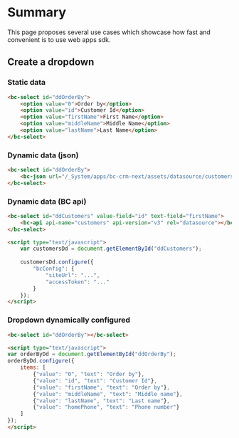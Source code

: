 # Summary

This page proposes several use cases which showcase how fast and convenient is to use web apps sdk.

## Create a dropdown

### Static data

```html
<bc-select id="ddOrderBy">
    <option value="0">Order by</option>
    <option value="id">Customer Id</option>
    <option value="firstName">First Name</option>
    <option value="middleName">Middle Name</option>
    <option value="lastName">Last Name</option>
</bc-select>
```

### Dynamic data (json)

```html
<bc-select id="ddOrderBy">
    <bc-json url="/_System/apps/bc-crm-next/assets/datasource/customers.json" rel="datasource"></bc-json>
</bc-select>
```

### Dynamic data (BC api)

```html
<bc-select id="ddCustomers" value-field="id" text-field="firstName">
    <bc-api api-name="customers" api-version="v3" rel="datasource"></bc-json>
</bc-select>

<script type="text/javascript">
    var customersDd = document.getElementById("ddCustomers");
    
    customersDd.configure({
        "bcConfig": {
            "siteUrl": "...",
            "accessToken": "..."
        }
    });
</script>
```

### Dropdown dynamically configured

```html
<bc-select id="ddOrderBy"></bc-select>

<script type="text/javascript">
var orderByDd = document.getElementById("ddOrderBy");
orderByDd.configure({
    items: [
        {"value": "0", "text": "Order by"},
        {"value": "id", "text": "Customer Id"},
        {"value": "firstName", "text": "Order by"},
        {"value": "middleName", "text": "Middle name"},
        {"value": "lastName", "text": "Last name"},
        {"value": "homePhone", "text": "Phone number"}
    ]
});
</script>
```
